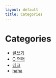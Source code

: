 ```yaml
---
layout: default
title: Categories
---
```


<div class="post">
	<h1 class="pageTitle">Categories</h1>
	<ul>
		<li><a href="./editing">글쓰기</a></li>
		<li><a href="./clang">C 언어</a></li>
		<li><a href="./tech">테크</a></li>		
		<li><a href="./haha">haha</a></li>
	</ul>
</div>
